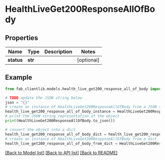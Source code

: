 # HealthLiveGet200ResponseAllOfBody


## Properties

Name | Type | Description | Notes
------------ | ------------- | ------------- | -------------
**status** | **str** |  | [optional] 

## Example

```python
from fab_clientlib.models.health_live_get200_response_all_of_body import HealthLiveGet200ResponseAllOfBody

# TODO update the JSON string below
json = "{}"
# create an instance of HealthLiveGet200ResponseAllOfBody from a JSON string
health_live_get200_response_all_of_body_instance = HealthLiveGet200ResponseAllOfBody.from_json(json)
# print the JSON string representation of the object
print(HealthLiveGet200ResponseAllOfBody.to_json())

# convert the object into a dict
health_live_get200_response_all_of_body_dict = health_live_get200_response_all_of_body_instance.to_dict()
# create an instance of HealthLiveGet200ResponseAllOfBody from a dict
health_live_get200_response_all_of_body_from_dict = HealthLiveGet200ResponseAllOfBody.from_dict(health_live_get200_response_all_of_body_dict)
```
[[Back to Model list]](../README.md#documentation-for-models) [[Back to API list]](../README.md#documentation-for-api-endpoints) [[Back to README]](../README.md)


